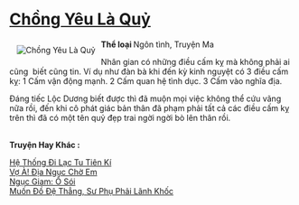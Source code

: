 <a href="https://utruyen.com/truyen/chong-yeu-la-quy/19236/" title="Chồng Yêu Là Quỷ"><h1>Chồng Yêu Là Quỷ</h1></a><div style="display:table"><img align="right" style="float: left; padding: 10px;" src="https://utruyen.com/images/story/200x260/chong-yeu-la-quy.jpg" alt="Chồng Yêu Là Quỷ"><b>Thể loại </b>Ngôn tình, Truyện Ma<p></p>Nhân gian có những điều cấm kỵ mà không phải ai cũng  biết cũng tin. Ví dụ như đàn bà khi đến kỳ kinh nguyệt có 3 điều cấm kỵ: 1 Cấm vận động mạnh. 2 Cấm quan hệ tình dục. 3 Cấm vào nghĩa địa.<p></p>Đáng tiếc Lộc Dương biết được thì đã muộn mọi việc không thể cứu vãng nữa rồi, đến khi cô phát giác bản thân đã phạm phải tất cả các điều cấm kỵ trên thì đã có một tên quỷ đẹp trai ngời ngời bò lên thân rồi.</div><p><br><b>Truyện Hay Khác :</b></p><a href="https://utruyen.com/truyen/he-thong-di-lac-tu-tien-ki/17549/" alt="Hệ Thống Đi Lạc Tu Tiên Kí">Hệ Thống Đi Lạc Tu Tiên Kí</a><br/><a href="https://github.com/quanluxury/ngontinhhot/tree/master/truyenhay/18959/" alt="Vợ À! Địa Ngục Chờ Em">Vợ À! Địa Ngục Chờ Em</a><br/><a href="https://github.com/quanluxury/ngontinhhot/tree/master/truyenhay/19087/" alt="Ngục Giam: Ổ Sói">Ngục Giam: Ổ Sói</a><br/><a href="https://github.com/quanluxury/ngontinhhot/tree/master/truyenhay/17002/" alt="Muốn Đồ Đệ Thẳng, Sư Phụ Phải Lãnh Khốc">Muốn Đồ Đệ Thẳng, Sư Phụ Phải Lãnh Khốc</a><br/>